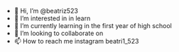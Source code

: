 - 👋 Hi, I’m @beatriz523
- 👀 I’m interested in in learn
- 🌱 I’m currently learning in the first year of high school
- 💞️ I’m looking to collaborate on 
- 📫 How to reach me instagram beatri1_523
